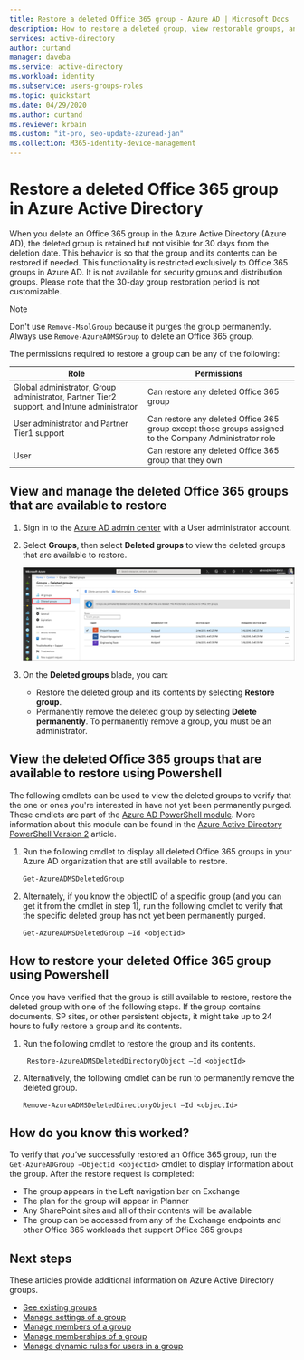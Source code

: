 ```yaml
---
title: Restore a deleted Office 365 group - Azure AD | Microsoft Docs
description: How to restore a deleted group, view restorable groups, and permanently delete a group in Azure Active Directory
services: active-directory
author: curtand
manager: daveba
ms.service: active-directory
ms.workload: identity
ms.subservice: users-groups-roles
ms.topic: quickstart
ms.date: 04/29/2020
ms.author: curtand 
ms.reviewer: krbain
ms.custom: "it-pro, seo-update-azuread-jan"
ms.collection: M365-identity-device-management
---
```

# Restore a deleted Office 365 group in Azure Active Directory

When you delete an Office 365 group in the Azure Active Directory (Azure AD), the deleted group is retained but not visible for 30 days from the deletion date. This behavior is so that the group and its contents can be restored if needed. This functionality is restricted exclusively to Office 365 groups in Azure AD. It is not available for security groups and distribution groups. Please note that the 30-day group restoration period is not customizable.

> [!NOTE]
> Don't use `Remove-MsolGroup` because it purges the group permanently. Always use `Remove-AzureADMSGroup` to delete an Office 365 group.

The permissions required to restore a group can be any of the following:

Role | Permissions
--------- | ---------
Global administrator, Group administrator, Partner Tier2 support, and Intune administrator | Can restore any deleted Office 365 group
User administrator and Partner Tier1 support | Can restore any deleted Office 365 group except those groups assigned to the Company Administrator role
User | Can restore any deleted Office 365 group that they own

## View and manage the deleted Office 365 groups that are available to restore

1. Sign in to the [Azure AD admin center](https://aad.portal.azure.com) with a User administrator account.

2. Select **Groups**, then select **Deleted groups** to view the deleted groups that are available to restore.

    ![view groups that are available to restore](media/groups-lifecycle/deleted-groups3.png)

3. On the **Deleted groups** blade, you can:

   - Restore the deleted group and its contents by selecting **Restore group**.
   - Permanently remove the deleted group by selecting **Delete permanently**. To permanently remove a group, you must be an administrator.

## View the deleted Office 365 groups that are available to restore using Powershell

The following cmdlets can be used to view the deleted groups to verify that the one or ones you're interested in have not yet been permanently purged. These cmdlets are part of the [Azure AD PowerShell module](https://www.powershellgallery.com/packages/AzureAD/). More information about this module can be found in the [Azure Active Directory PowerShell Version 2](/powershell/azure/install-adv2?view=azureadps-2.0) article.

1.  Run the following cmdlet to display all deleted Office 365 groups in your Azure AD organization that are still available to restore.
   

    ```powershell
    Get-AzureADMSDeletedGroup
    ```

2.  Alternately, if you know the objectID of a specific group (and you can get it from the cmdlet in step 1), run the following cmdlet to verify that the specific deleted group has not yet been permanently purged.

    ```
    Get-AzureADMSDeletedGroup –Id <objectId>
    ```

## How to restore your deleted Office 365 group using Powershell

Once you have verified that the group is still available to restore, restore the deleted group with one of the following steps. If the group contains documents, SP sites, or other persistent objects, it might take up to 24 hours to fully restore a group and its contents.

1. Run the following cmdlet to restore the group and its contents.
 

   ```
    Restore-AzureADMSDeletedDirectoryObject –Id <objectId>
    ``` 

2. Alternatively, the following cmdlet can be run to permanently remove the deleted group.
    

    ```
    Remove-AzureADMSDeletedDirectoryObject –Id <objectId>
    ```

## How do you know this worked?

To verify that you’ve successfully restored an Office 365 group, run the `Get-AzureADGroup –ObjectId <objectId>` cmdlet to display information about the group. After the restore request is completed:

- The group appears in the Left navigation bar on Exchange
- The plan for the group will appear in Planner
- Any SharePoint sites and all of their contents will be available
- The group can be accessed from any of the Exchange endpoints and other Office 365 workloads that support Office 365 groups

## Next steps

These articles provide additional information on Azure Active Directory groups.

* [See existing groups](../fundamentals/active-directory-groups-view-azure-portal.md)
* [Manage settings of a group](../fundamentals/active-directory-groups-settings-azure-portal.md)
* [Manage members of a group](../fundamentals/active-directory-groups-members-azure-portal.md)
* [Manage memberships of a group](../fundamentals/active-directory-groups-membership-azure-portal.md)
* [Manage dynamic rules for users in a group](groups-dynamic-membership.md)
